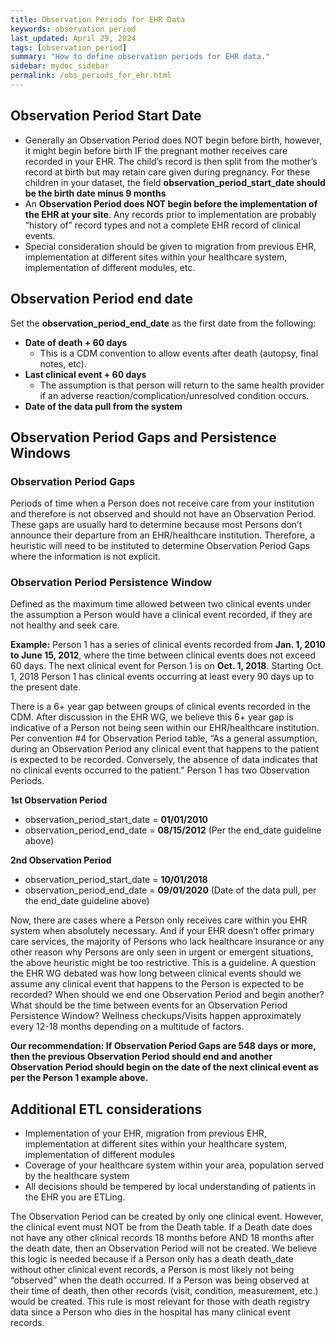 ```yaml
---
title: Observation Periods for EHR Data
keywords: observation period
last_updated: April 29, 2024
tags: [observation_period]
summary: "How to define observation periods for EHR data."
sidebar: mydoc_sidebar
permalink: /obs_periods_for_ehr.html
---
```


## Observation Period Start Date

- Generally an Observation Period does NOT begin before birth, however, it might begin before birth IF the pregnant mother receives care recorded in your EHR. The child’s record is then split from the mother’s record at birth but may retain care given during pregnancy. For these children in your dataset, the field **observation_period_start_date should be the birth date minus 9 months**
- An **Observation Period does NOT begin before the implementation of the EHR at your site**. Any records prior to implementation are probably “history of” record types and not a complete EHR record of clinical events.
- Special consideration should be given to migration from previous EHR, implementation at different sites within your healthcare system, implementation of different modules, etc.

## Observation Period end date

Set the **observation_period_end_date** as the first date from the following:

- **Date of death + 60 days** 
  - This is a CDM convention to allow events after death (autopsy, final notes, etc). 
- **Last clinical event + 60 days** 
  - The assumption is that  person will return to the same health provider if an adverse reaction/complication/unresolved condition occurs. 
- **Date of the data pull from the system**

## Observation Period Gaps and Persistence Windows 

### Observation Period Gaps 

Periods of time when a Person does not receive care from your institution and therefore is not observed and should not have an Observation Period. These gaps are usually hard to determine because most Persons don’t announce their departure from an EHR/healthcare institution. Therefore, a heuristic will need to be instituted to determine Observation Period Gaps where the information is not explicit. 

### Observation Period Persistence Window

Defined as the maximum time allowed between two clinical events under the assumption a Person would have a clinical event recorded, if they are not healthy and seek care.

**Example:** Person 1 has a series of clinical events recorded from **Jan. 1, 2010 to June 15, 2012**, where the time between clinical events does not exceed 60 days. The next clinical event for Person 1 is on **Oct. 1, 2018**. Starting Oct. 1, 2018 Person 1 has clinical events occurring at least every 90 days up to the present date.

There is a 6+ year gap between groups of clinical events recorded in the CDM. After discussion in the EHR WG, we believe this 6+ year gap is indicative of a Person not being seen within our EHR/healthcare institution. Per convention #4 for Observation Period table, “As a general assumption, during an Observation Period any clinical event that happens to the patient is expected to be recorded. Conversely, the absence of data indicates that no clinical events occurred to the patient." Person 1 has two Observation Periods. 

**1st Observation Period**

- observation_period_start_date = **01/01/2010** 
- observation_period_end_date = **08/15/2012** (Per the end_date guideline above)

**2nd Observation Period**

- observation_period_start_date = **10/01/2018**
- observation_period_end_date = **09/01/2020** (Date of the data pull, per the end_date guideline above)


Now, there are cases where a Person only receives care within you EHR system when absolutely necessary. And if your EHR doesn’t offer primary care services, the majority of Persons who lack healthcare insurance or any other reason why Persons are only seen in urgent or emergent situations, the above heuristic might be too restrictive. This is a guideline. A question the EHR WG debated was how long between clinical events should we assume any clinical event that happens to the Person is expected to be recorded? When should we end one Observation Period and begin another? What should be the time between events for an Observation Period Persistence Window? Wellness checkups/Visits happen approximately every 12-18 months depending on a multitude of factors. 

**Our recommendation: If Observation Period Gaps are 548 days or more, then the previous Observation Period should end and another Observation Period should begin on the date of the next clinical event as per the Person 1 example above.** 

## Additional ETL considerations

- Implementation of your EHR, migration from previous EHR, implementation at different sites within your healthcare system, implementation of different modules
- Coverage of your healthcare system within your area, population served by the healthcare system
- All decisions should be tempered by local understanding of patients in the EHR you are ETLing.

The Observation Period can be created by only one clinical event. However, the clinical event must NOT be from the Death table. If a Death date does not have any other clinical records 18 months before AND 18 months after the death date, then an Observation Period will not be created. We believe this logic is needed because if a Person only has a death death_date without other clinical event records, a Person is most likely not being “observed” when the death occurred. If a Person was being observed at their time of death, then other records (visit, condition, measurement, etc.) would be created. This rule is most relevant for those with death registry data since a Person who dies in the hospital has many clinical event records.
